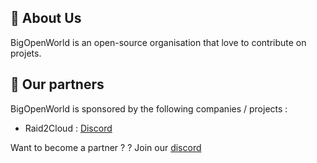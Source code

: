 
## 🚀 About Us
BigOpenWorld is an open-source organisation that love to contribute on projets.

## 🤝 Our partners

BigOpenWorld is sponsored by the following companies / projects :

- Raid2Cloud : [Discord](https://discord.gg/h9A93C66tw)

Want to become a partner ? ? Join our [discord](https://discord.gg/dQCNd2FdYs)
